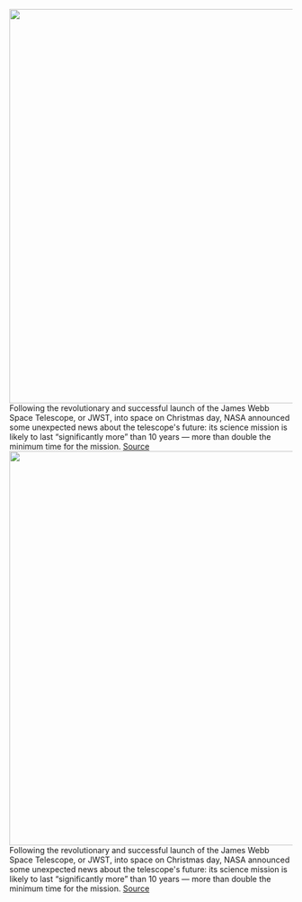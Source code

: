 <img src='https://cdn.vox-cdn.com/thumbor/1RjYK7KGYiodDqPAtmuXrTOe2k0=/0x0:1100x702/1200x800/filters:focal(462x263:638x439)/cdn.vox-cdn.com/uploads/chorus_image/image/70327881/mirror44_lg.1419965238.0.jpg' width='700px' /><br/>
Following the revolutionary and successful launch of the James Webb Space Telescope, or JWST, into space on Christmas day, NASA announced some unexpected news about the telescope's future: its science mission is likely to last “significantly more” than 10 years — more than double the minimum time for the mission.
<a href='https://www.theverge.com/2021/12/29/22858406/nasa-james-webb-space-telescope-mission'> Source <a/><img src='https://cdn.vox-cdn.com/thumbor/1RjYK7KGYiodDqPAtmuXrTOe2k0=/0x0:1100x702/1200x800/filters:focal(462x263:638x439)/cdn.vox-cdn.com/uploads/chorus_image/image/70327881/mirror44_lg.1419965238.0.jpg' width='700px' /><br/>
Following the revolutionary and successful launch of the James Webb Space Telescope, or JWST, into space on Christmas day, NASA announced some unexpected news about the telescope's future: its science mission is likely to last “significantly more” than 10 years — more than double the minimum time for the mission.
<a href='https://www.theverge.com/2021/12/29/22858406/nasa-james-webb-space-telescope-mission'> Source <a/>